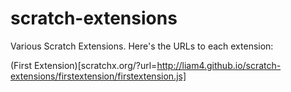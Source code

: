 # scratch-extensions
Various Scratch Extensions. Here's the URLs to each extension:

(First Extension)[scratchx.org/?url=http://liam4.github.io/scratch-extensions/firstextension/firstextension.js]
